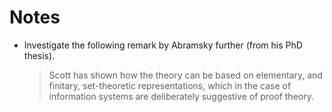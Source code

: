 # Notes

- Investigate the following remark by Abramsky further (from his PhD thesis).

  > Scott has shown how the theory can be based on elementary, and finitary, set-theoretic
  > representations, which in the case of information systems are deliberately suggestive
  > of proof theory.
